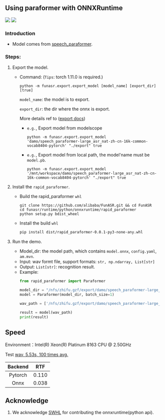 ## Using paraformer with ONNXRuntime

<p align="left">
    <a href=""><img src="https://img.shields.io/badge/Python->=3.7,<=3.10-aff.svg"></a>
    <a href=""><img src="https://img.shields.io/badge/OS-Linux%2C%20Win%2C%20Mac-pink.svg"></a>
</p>

### Introduction
- Model comes from [speech_paraformer](https://www.modelscope.cn/models/damo/speech_paraformer-large_asr_nat-zh-cn-16k-common-vocab8404-pytorch/summary).


### Steps:
1. Export the model.
   - Command: (`Tips`: torch 1.11.0 is required.)

      ```shell
      python -m funasr.export.export_model [model_name] [export_dir] [true]
      ```
      `model_name`: the model is to export.

      `export_dir`: the dir where the onnx is export.

       More details ref to ([export docs](https://github.com/alibaba-damo-academy/FunASR/tree/main/funasr/export))

       - `e.g.`, Export model from modelscope
         ```shell
         python -m funasr.export.export_model 'damo/speech_paraformer-large_asr_nat-zh-cn-16k-common-vocab8404-pytorch' "./export" true
         ```
       - `e.g.`, Export model from local path, the model'name must be `model.pb`.
         ```shell
         python -m funasr.export.export_model '/mnt/workspace/damo/speech_paraformer-large_asr_nat-zh-cn-16k-common-vocab8404-pytorch' "./export" true
         ```


2. Install the `rapid_paraformer`.
   - Build the rapid_paraformer `whl`
     ```shell
     git clone https://github.com/alibaba/FunASR.git && cd FunASR
     cd funasr/runtime/python/onnxruntime/rapid_paraformer
     python setup.py bdist_wheel
     ```
   - Install the build `whl`
     ```bash
     pip install dist/rapid_paraformer-0.0.1-py3-none-any.whl
     ```

3. Run the demo.
   - Model_dir: the model path, which contains `model.onnx`, `config.yaml`, `am.mvn`.
   - Input: wav formt file, support formats: `str, np.ndarray, List[str]`
   - Output: `List[str]`: recognition result.
   - Example:
        ```python
        from rapid_paraformer import Paraformer

        model_dir = "/nfs/zhifu.gzf/export/damo/speech_paraformer-large_asr_nat-zh-cn-16k-common-vocab8404-pytorch"
        model = Paraformer(model_dir, batch_size=1)

        wav_path = ['/nfs/zhifu.gzf/export/damo/speech_paraformer-large_asr_nat-zh-cn-16k-common-vocab8404-pytorch/example/asr_example.wav']

        result = model(wav_path)
        print(result)
        ```

## Speed

Environment：Intel(R) Xeon(R) Platinum 8163 CPU @ 2.50GHz

Test [wav, 5.53s, 100 times avg.](https://isv-data.oss-cn-hangzhou.aliyuncs.com/ics/MaaS/ASR/test_audio/asr_example_zh.wav)

| Backend |        RTF        |
|:-------:|:-----------------:|
| Pytorch |       0.110       |
|  Onnx   |       0.038       |


## Acknowledge
1. We acknowledge [SWHL](https://github.com/RapidAI/RapidASR) for contributing the onnxruntime(python api).
